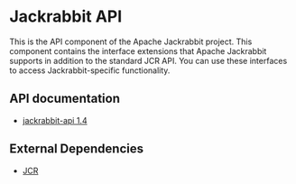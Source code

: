 <!--
   Licensed to the Apache Software Foundation (ASF) under one or more
   contributor license agreements.  See the NOTICE file distributed with
   this work for additional information regarding copyright ownership.
   The ASF licenses this file to You under the Apache License, Version 2.0
   (the "License"); you may not use this file except in compliance with
   the License.  You may obtain a copy of the License at

       http://www.apache.org/licenses/LICENSE-2.0

   Unless required by applicable law or agreed to in writing, software
   distributed under the License is distributed on an "AS IS" BASIS,
   WITHOUT WARRANTIES OR CONDITIONS OF ANY KIND, either express or implied.
   See the License for the specific language governing permissions and
   limitations under the License.
-->

Jackrabbit API
==============
This is the API component of the Apache Jackrabbit project. This component
contains the interface extensions that Apache Jackrabbit supports in
addition to the standard JCR API. You can use these interfaces to access
Jackrabbit-specific functionality.


API documentation
-----------------
* [jackrabbit-api 1.4](http://jackrabbit.apache.org/api/1.4/org/apache/jackrabbit/api/package-summary.html)


External Dependencies
---------------------
* [JCR](jcr.html)
